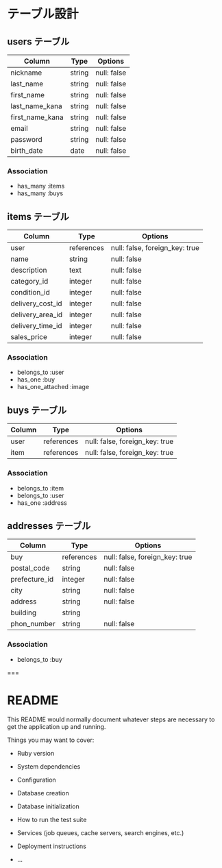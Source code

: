 # テーブル設計

## users テーブル

| Column         | Type   | Options     |
| -------------- | ------ | ----------- |
| nickname       | string | null: false |
| last_name      | string | null: false |
| first_name     | string | null: false |
| last_name_kana | string | null: false |
| first_name_kana| string | null: false |
| email          | string | null: false |
| password       | string | null: false |
| birth_date     | date   | null: false |

### Association
- has_many :items
- has_many :buys


## items テーブル

| Column           | Type       | Options                        |
| ---------------- | -----------| ------------------------------ |
| user             | references | null: false, foreign_key: true |
| name             | string     | null: false                    |
| description      | text       | null: false                    |
| category_id      | integer    | null: false                    |
| condition_id     | integer    | null: false                    |
| delivery_cost_id | integer    | null: false                    |
| delivery_area_id | integer    | null: false                    |
| delivery_time_id | integer    | null: false                    |
| sales_price      | integer    | null: false                    |

### Association
- belongs_to :user
- has_one :buy
- has_one_attached :image


## buys テーブル

| Column           | Type       | Options                        |
| ---------------- | -----------| ------------------------------ |
| user             | references | null: false, foreign_key: true |
| item             | references | null: false, foreign_key: true |

### Association
- belongs_to :item
- belongs_to :user
- has_one :address


## addresses テーブル

| Column         | Type       | Options                        |
| -------------- | -----------| ------------------------------ |
| buy            | references | null: false, foreign_key: true |
| postal_code    | string     | null: false                    |
| prefecture_id  | integer    | null: false                    |
| city           | string     | null: false                    |
| address        | string     | null: false                    |
| building       | string     |                                |
| phon_number    | string     | null: false                    |


### Association
- belongs_to :buy


===
# README

This README would normally document whatever steps are necessary to get the
application up and running.

Things you may want to cover:

* Ruby version

* System dependencies

* Configuration

* Database creation

* Database initialization

* How to run the test suite

* Services (job queues, cache servers, search engines, etc.)

* Deployment instructions

* ...
